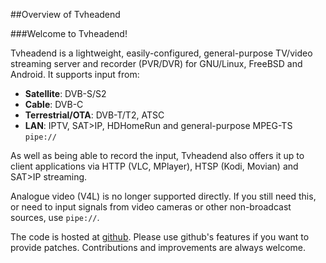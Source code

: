 ##Overview of Tvheadend

###Welcome to Tvheadend!

Tvheadend is a lightweight, easily-configured, general-purpose TV/video 
streaming server and recorder (PVR/DVR) for GNU/Linux, FreeBSD and Android.
It supports input from:

* **Satellite**: DVB-S/S2
* **Cable**: DVB-C
* **Terrestrial/OTA**: DVB-T/T2, ATSC
* **LAN**: IPTV, SAT>IP, HDHomeRun and general-purpose MPEG-TS `pipe://`

As well as being able to record the input, Tvheadend also offers it up to
client applications via HTTP (VLC, MPlayer), HTSP (Kodi, Movian) and SAT>IP
streaming.

Analogue video (V4L) is no longer supported directly. If you still need this,
or need to input signals from video cameras or other non-broadcast sources,
use `pipe://`.

The code is hosted at [github](https://github.com/tvheadend/tvheadend).
Please use github's features if you want to provide patches. Contributions and improvements are always welcome.
